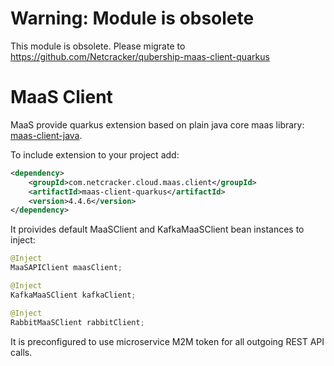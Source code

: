 # Warning: Module is obsolete
This module is obsolete. Please migrate to https://github.com/Netcracker/qubership-maas-client-quarkus

# MaaS Client

MaaS provide quarkus extension based on plain java core maas library: [maas-client-java](https://github.com/Netcracker/qubership-maas-client).

To include extension to your project add:
```xml
<dependency>
    <groupId>com.netcracker.cloud.maas.client</groupId>
    <artifactId>maas-client-quarkus</artifactId>
    <version>4.4.6</version>
</dependency>
```

It proivides default MaaSClient and KafkaMaaSClient bean instances to inject:
```java
@Inject
MaaSAPIClient maasClient;

@Inject
KafkaMaaSClient kafkaClient;

@Inject
RabbitMaaSClient rabbitClient;
```
It is preconfigured to use microservice M2M token for all outgoing REST API calls.

